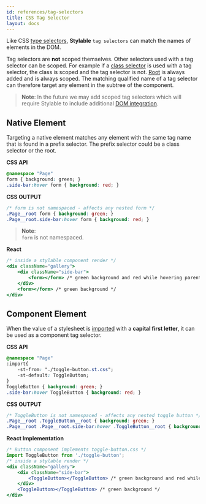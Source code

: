 ```yaml
---
id: references/tag-selectors
title: CSS Tag Selector
layout: docs
---
```


Like CSS [type selectors](https://developer.mozilla.org/en-US/docs/Web/CSS/Type_selectors), **Stylable** `tag selectors` can match the names of elements in the DOM.

Tag selectors are **not** scoped themselves. Other selectors used with a tag selector can be scoped. For example if a [class selector](./class-selectors.md) is used with a tag selector, the class is scoped and the tag selector is not.  [Root](./root.md) is always added and is always scoped. The matching qualified name of a tag selector can therefore target any element in the subtree of the component. 

> **Note**: In the future we may add scoped tag selectors which will require Stylable to include additional [DOM integration](./react-integration.md). 

## Native Element

Targeting a native element matches any element with the same tag name that is found in a prefix selector. The prefix selector could be a class selector or the root.

**CSS API**
```css
@namespace "Page"
form { background: green; }
.side-bar:hover form { background: red; }
```

**CSS OUTPUT**
```css
/* form is not namespaced - affects any nested form */
.Page__root form { background: green; } 
.Page__root.side-bar:hover form { background: red; }
```

> **Note**:  
> `form` is not namespaced.

**React**
```jsx
/* inside a stylable component render */
<div className="gallery">
    <div className="side-bar">
        <form></form> /* green background and red while hovering parent */
    </div>
    <form></form> /* green background */
</div>
```

## Component Element

When the value of a stylesheet is [imported](./imports.md) with a **capital first letter**, it can be used as a component tag selector.

**CSS API**
```css
@namespace "Page"
:import{
    -st-from: "./toggle-button.st.css";
    -st-default: ToggleButton;
}
ToggleButton { background: green; }
.side-bar:hover ToggleButton { background: red; }
```

**CSS OUTPUT**
```css
/* ToggleButton is not namespaced - affects any nested toggle button */
.Page__root .ToggleButton__root { background: green; }
.Page__root .Page__root.side-bar:hover .ToggleButton__root { background: red; }
```

**React Implementation**
```jsx
/* Button component implements toggle-button.css */
import ToggleButton from './toggle-button';
/* inside a stylable render */
<div className="gallery">
    <div className="side-bar">
        <ToggleButton></ToggleButton> /* green background and red while hovering parent */
    </div>
    <ToggleButton></ToggleButton> /* green background */
</div>
```
